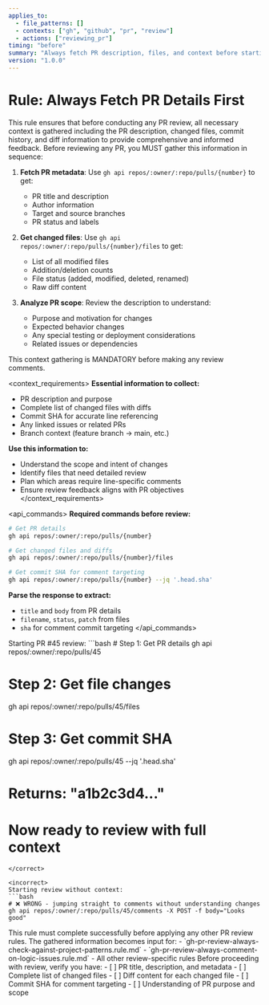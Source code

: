 ```yaml
---
applies_to:
  - file_patterns: []
  - contexts: ["gh", "github", "pr", "review"]
  - actions: ["reviewing_pr"]
timing: "before"
summary: "Always fetch PR description, files, and context before starting review"
version: "1.0.0"
---
```


# Rule: Always Fetch PR Details First

<purpose>
This rule ensures that before conducting any PR review, all necessary context is gathered including the PR description, changed files, commit history, and diff information to provide comprehensive and informed feedback.
</purpose>

<instructions>
Before reviewing any PR, you MUST gather this information in sequence:

1. **Fetch PR metadata**: Use `gh api repos/:owner/:repo/pulls/{number}` to get:
   - PR title and description
   - Author information
   - Target and source branches
   - PR status and labels

2. **Get changed files**: Use `gh api repos/:owner/:repo/pulls/{number}/files` to get:
   - List of all modified files
   - Addition/deletion counts
   - File status (added, modified, deleted, renamed)
   - Raw diff content

3. **Analyze PR scope**: Review the description to understand:
   - Purpose and motivation for changes
   - Expected behavior changes
   - Any special testing or deployment considerations
   - Related issues or dependencies

This context gathering is MANDATORY before making any review comments.
</instructions>

<context_requirements>
**Essential information to collect:**
- PR description and purpose
- Complete list of changed files with diffs
- Commit SHA for accurate line referencing
- Any linked issues or related PRs
- Branch context (feature branch → main, etc.)

**Use this information to:**
- Understand the scope and intent of changes
- Identify files that need detailed review
- Plan which areas require line-specific comments
- Ensure review feedback aligns with PR objectives
</context_requirements>

<api_commands>
**Required commands before review:**

```bash
# Get PR details
gh api repos/:owner/:repo/pulls/{number}

# Get changed files and diffs
gh api repos/:owner/:repo/pulls/{number}/files

# Get commit SHA for comment targeting
gh api repos/:owner/:repo/pulls/{number} --jq '.head.sha'
```

**Parse the response to extract:**
- `title` and `body` from PR details
- `filename`, `status`, `patch` from files
- `sha` for comment commit targeting
</api_commands>

<examples>
<correct>
Starting PR #45 review:
```bash
# Step 1: Get PR details
gh api repos/:owner/:repo/pulls/45

# Step 2: Get file changes
gh api repos/:owner/:repo/pulls/45/files

# Step 3: Get commit SHA
gh api repos/:owner/:repo/pulls/45 --jq '.head.sha'
# Returns: "a1b2c3d4..."

# Now ready to review with full context
```
</correct>

<incorrect>
Starting review without context:
```bash
# ❌ WRONG - jumping straight to comments without understanding changes
gh api repos/:owner/:repo/pulls/45/comments -X POST -f body="Looks good"
```
</incorrect>
</examples>

<integration>
This rule must complete successfully before applying any other PR review rules. The gathered information becomes input for:
- `gh-pr-review-always-check-against-project-patterns.rule.md`
- `gh-pr-review-always-comment-on-logic-issues.rule.md`
- All other review-specific rules
</integration>

<validation>
Before proceeding with review, verify you have:
- [ ] PR title, description, and metadata
- [ ] Complete list of changed files
- [ ] Diff content for each changed file
- [ ] Commit SHA for comment targeting
- [ ] Understanding of PR purpose and scope
</validation>